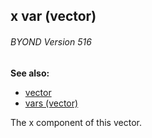 ## x var (vector) 
###### BYOND Version 516
**See also:**
*   [vector](/vector)
*   [vars (vector)](/vector/var)


The x component of this vector.